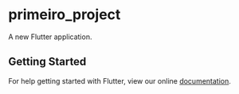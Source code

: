 # primeiro_project

A new Flutter application.

## Getting Started

For help getting started with Flutter, view our online
[documentation](https://flutter.io/).
